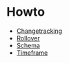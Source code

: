 # Howto

* [Changetracking](./changetracking.md)
* [Rollover](./rollover.md)
* [Schema](./schema.md)
* [Timeframe](./timeframe.md)
